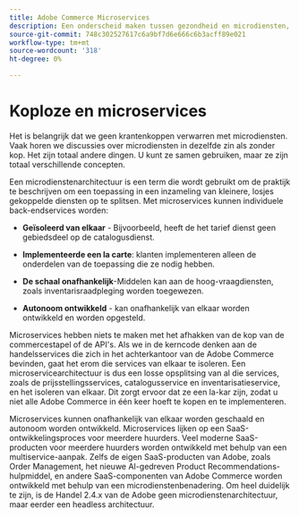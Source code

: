 ```yaml
---
title: Adobe Commerce Microservices
description: Een onderscheid maken tussen gezondheid en microdiensten, zoals deze betrekking hebben op de Adobe-handel.
source-git-commit: 748c302527617c6a9bf7d6e666c6b3acff89e021
workflow-type: tm+mt
source-wordcount: '318'
ht-degree: 0%

---
```



# Koploze en microservices

Het is belangrijk dat we geen krantenkoppen verwarren met microdiensten. Vaak horen we discussies over microdiensten in dezelfde zin als zonder kop. Het zijn totaal andere dingen. U kunt ze samen gebruiken, maar ze zijn totaal verschillende concepten.

Een microdienstenarchitectuur is een term die wordt gebruikt om de praktijk te beschrijven om een toepassing in een inzameling van kleinere, losjes gekoppelde diensten op te splitsen. Met microservices kunnen individuele back-endservices worden:

- **Geïsoleerd van elkaar** - Bijvoorbeeld, heeft de het tarief dienst geen gebiedsdeel op de catalogusdienst.

- **Implementeerde een la carte**: klanten implementeren alleen de onderdelen van de toepassing die ze nodig hebben.

- **De schaal onafhankelijk**-Middelen kan aan de hoog-vraagdiensten, zoals inventarisraadpleging worden toegewezen.

- **Autonoom ontwikkeld** - kan onafhankelijk van elkaar worden ontwikkeld en worden opgesteld.

Microservices hebben niets te maken met het afhakken van de kop van de commercestapel of de API&#39;s. Als we in de kerncode denken aan de handelsservices die zich in het achterkantoor van de Adobe Commerce bevinden, gaat het erom die services van elkaar te isoleren. Een microservicearchitectuur is dus een losse opsplitsing van al die services, zoals de prijsstellingsservices, catalogusservice en inventarisatieservice, en het isoleren van elkaar. Dit zorgt ervoor dat ze een la-kar zijn, zodat u niet alle Adobe Commerce in één keer hoeft te kopen en te implementeren.

Microservices kunnen onafhankelijk van elkaar worden geschaald en autonoom worden ontwikkeld. Microservices lijken op een SaaS-ontwikkelingsproces voor meerdere huurders. Veel moderne SaaS-producten voor meerdere huurders worden ontwikkeld met behulp van een multiservice-aanpak. Zelfs de eigen SaaS-producten van Adobe, zoals Order Management, het nieuwe AI-gedreven Product Recommendations-hulpmiddel, en andere SaaS-componenten van Adobe Commerce worden ontwikkeld met behulp van een microdienstenbenadering. Om heel duidelijk te zijn, is de Handel 2.4.x van de Adobe geen microdienstenarchitectuur, maar eerder een headless architectuur.
